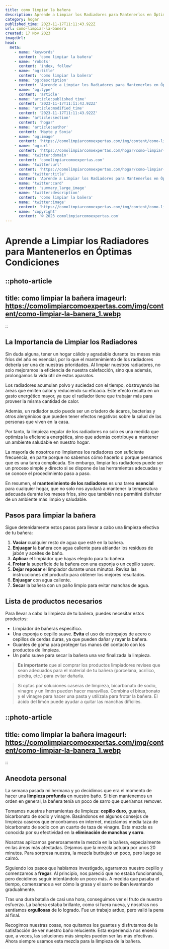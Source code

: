 ```yaml
---
title: como limpiar la bañera
description: Aprende a Limpiar los Radiadores para Mantenerlos en Óptimas Condiciones
category: hogar
published_time: 2023-11-17T11:11:43.922Z
url: como-limpiar-la-banera
created: 17 Nov 2023
imageUrl: 
head:
  meta:
    - name: 'keywords'
      content: 'como limpiar la bañera'
    - name: 'robots'
      content: 'index, follow'
    - name: 'og:title'
      content: 'como limpiar la bañera'
    - name: 'og:description'
      content: 'Aprende a Limpiar los Radiadores para Mantenerlos en Óptimas Condiciones'
    - name: 'og:type'
      content: 'article'
    - name: 'article:published_time'
      content: '2023-11-17T11:11:43.922Z'
    - name: 'article:modified_time'
      content: '2023-11-17T11:11:43.922Z'
    - name: 'article:section'
      content: 'hogar'
    - name: 'article:author'
      content: 'Mayte y Sonia'
    - name: 'og:image'
      content: 'https://comolimpiarcomoexpertas.com/img/content/como-limpiar-la-banera_1.webp'
    - name: 'og:url'
      content: 'https://comolimpiarcomoexpertas.com/hogar/como-limpiar-la-banera'
    - name: 'twitter:domain'
      content: 'comolimpiarcomoexpertas.com'
    - name: 'twitter:url'
      content: 'https://comolimpiarcomoexpertas.com/hogar/como-limpiar-la-banera'
    - name: 'twitter:title'
      content: 'Aprende a Limpiar los Radiadores para Mantenerlos en Óptimas Condiciones'
    - name: 'twitter:card'
      content: 'summary_large_image'
    - name: 'twitter:description'
      content: 'como limpiar la bañera'
    - name: 'twitter:image'
      content: 'https://comolimpiarcomoexpertas.com/img/content/como-limpiar-la-banera_1.webp'
    - name: 'copyright'
      content: '© 2023 comolimpiarcomoexpertas.com'
---
```

# Aprende a Limpiar los Radiadores para Mantenerlos en Óptimas Condiciones 

::photo-article
---
title: como limpiar la bañera
imageurl: https://comolimpiarcomoexpertas.com/img/content/como-limpiar-la-banera_1.webp
---
::

## La Importancia de Limpiar los Radiadores 

Sin duda alguna, tener un hogar cálido y agradable durante los meses más fríos del año es esencial, por lo que el mantenimiento de los radiadores debería ser una de nuestras prioridades. Al limpiar nuestros radiadores, no solo mejoramos la eficiencia de nuestra calefacción, sino que además, prolongamos la vida útil de estos aparatos.

Los radiadores acumulan polvo y suciedad con el tiempo, obstruyendo las áreas que emiten calor y reduciendo su eficacia. Este efecto resulta en un gasto energético mayor, ya que el radiador tiene que trabajar más para proveer la misma cantidad de calor.

Además, un radiador sucio puede ser un criadero de ácaros, bacterias y otros alergénicos que pueden tener efectos negativos sobre la salud de las personas que viven en la casa.

Por tanto, la limpieza regular de los radiadores no solo es una medida que optimiza la eficiencia energética, sino que además contribuye a mantener un ambiente saludable en nuestro hogar. 

La mayoría de nosotros no limpiamos los radiadores con suficiente frecuencia, en parte porque no sabemos cómo hacerlo o porque pensamos que es una tarea complicada. Sin embargo, limpiar los radiadores puede ser un proceso simple y directo si se dispone de las herramientas adecuadas y se conoce el procedimiento paso a paso.

En resumen, el **mantenimiento de los radiadores** es una tarea **esencial** para cualquier hogar, que no solo nos ayudará a mantener la temperatura adecuada durante los meses fríos, sino que también nos permitirá disfrutar de un ambiente más limpio y saludable.
## Pasos para limpiar la bañera

Sigue detenidamente estos pasos para llevar a cabo una limpieza efectiva de tu bañera:

1. **Vaciar** cualquier resto de agua que esté en la bañera.  
2. **Enjuagar** la bañera con agua caliente para ablandar los residuos de jabón y aceites de baño.
3. **Aplicar** el limpiador que hayas elegido para tu bañera.
4. **Frotar** la superficie de la bañera con una esponja o un cepillo suave.
5. **Dejar reposar** el limpiador durante unos minutos. Revisa las instrucciones del producto para obtener los mejores resultados.  
6. **Enjuagar** con agua caliente.
7. **Secar** la bañera con un paño limpio para evitar manchas de agua. 

## Lista de productos necesarios

Para llevar a cabo la limpieza de tu bañera, puedes necesitar estos productos:

- Limpiador de bañeras específico.
- Una esponja o cepillo suave. **Evita** el uso de estropajos de acero o cepillos de cerdas duras, ya que pueden dañar y rayar la bañera.
- Guantes de goma para proteger tus manos del contacto con los productos de limpieza.
- Un paño suave para secar la bañera una vez finalizada la limpieza. 

> **Es importante** que al comprar los productos limpiadores revises que sean adecuados para el material de tu bañera (porcelana, acrílico, piedra, etc.) para evitar dañarla. 

> Si optas por soluciones caseras de limpieza, bicarbonato de sodio, vinagre y un limón pueden hacer maravillas. Combina el bicarbonato y el vinagre para hacer una pasta y utilízala para frotar la bañera. El ácido del limón puede ayudar a quitar las manchas difíciles.

::photo-article
---
title: como limpiar la bañera
imageurl: https://comolimpiarcomoexpertas.com/img/content/como-limpiar-la-banera_1.webp
---
::

## Anecdota personal
La semana pasada mi hermana y yo decidimos que era el momento de hacer una **limpieza profunda** en nuestro baño. Si bien mantenemos un orden en general, la bañera tenía un poco de sarro que queríamos remover.

Tomamos nuestras herramientas de limpieza: **cepillo duro**, guantes, bicarbonato de sodio y vinagre. Basándonos en algunos consejos de limpieza caseros que encontramos en internet, mezclamos media taza de bicarbonato de sodio con un cuarto de taza de vinagre. Esta mezcla es conocida por su efectividad en la **eliminación de manchas y sarro**.

Nosotras aplicamos generosamente la mezcla en la bañera, especialmente en las áreas más afectadas. Dejamos que la mezcla actuara por unos 20 minutos. Para sorpresa nuestra, la mezcla burbujeó un poco, pero luego se calmó.

Siguiendo los pasos que habíamos investigado, agarramos nuestro cepillo y comenzamos a **fregar**. Al principio, nos pareció que no estaba funcionando, pero decidimos seguir intentándolo un poco más. A medida que pasaba el tiempo, comenzamos a ver cómo la grasa y el sarro se iban levantando gradualmente.

Tras una dura batalla de casi una hora, conseguimos ver el fruto de nuestro esfuerzo. La bañera estaba brillante, como si fuera nueva, y nosotras nos sentíamos **orgullosas** de lo logrado. Fue un trabajo arduo, pero valió la pena al final.

Recogimos nuestras cosas, nos quitamos los guantes y disfrutamos de la satisfacción de ver nuestro baño reluciente. Esta experiencia nos enseñó que, a veces, las soluciones más simples pueden ser las más efectivas. Ahora siempre usamos esta mezcla para la limpieza de la bañera.